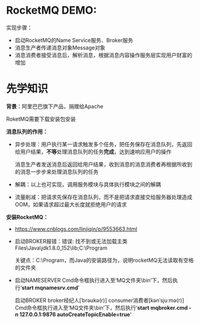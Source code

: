 # RocketMQ DEMO:

实现步骤：

- 启动RocketMQ的Name Service服务、Broker服务
- 消息生产者传递消息对象Message对象
- 消息消费者接受消息后，解析消息，根据消息内容操作服务层实现用户财富的增加






# 先学知识
**背景**：阿里巴巴旗下产品，捐赠给Apache

RoketMQ需要下载安装包安装

**消息队列的作用：**

- 异步处理：用户执行某一请求触发多个任务，把任务保存在消息队列，先返回给用户结果，**不等**处理消息队列的任务**完成**，达到速响应用户的操作

  消息生产者发送消息后返回给用户结果，收到消息的消息消费者再根据所收到的消息一步步来处理消息队列的任务

- 解耦：以上也可实现，调用服务模块与具体执行模块之间的解耦

- 流量削减：把请求先保存在消息队列，而不是把请求直接交给服务器处理造成OOM，如果请求超过最大长度就拒绝用户的请求

**安装RocketMQ：**

- https://www.cnblogs.com/linjiqin/p/9553663.html

- 启动BROKER报错：错误: 找不到或无法加载主类 Files\Java\jdk1.8.0_152\lib;C:\Program

  关键点：C:\Program，而Java的安装路径为，说明rocketMQ无法读取有空格的文件夹

- 启动NAMESERVER
  Cmd命令框执行进入至‘MQ文件夹\bin’下，然后执行‘**start mqnamesrv.cmd**’

  启动BROKER                  broker经纪人[ˈbrəʊkə(r)]        consumer消费者[kənˈsjuːmə(r)]
  Cmd命令框执行进入至‘MQ文件夹\bin’下，然后执行‘**start mqbroker.cmd -n 127.0.0.1:9876 autoCreateTopicEnable=true**’